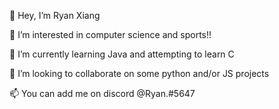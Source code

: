 👋 Hey, I’m Ryan Xiang

👀 I’m interested in computer science and sports!!

🌱 I’m currently learning Java and attempting to learn C

💞️ I’m looking to collaborate on some python and/or JS projects

📫 You can add me on discord @Ryan.#5647


<!---
RyanXiang13/RyanXiang13 is a ✨ special ✨ repository because its `README.md` (this file) appears on your GitHub profile.
You can click the Preview link to take a look at your changes.
--->
